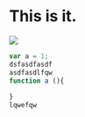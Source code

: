 # This is it.

![](avatar.jpg)

```javascript
var a = 1;
dsfasdfasdf
asdfasdlfqw
function a (){
    
}
lqwefqw
```